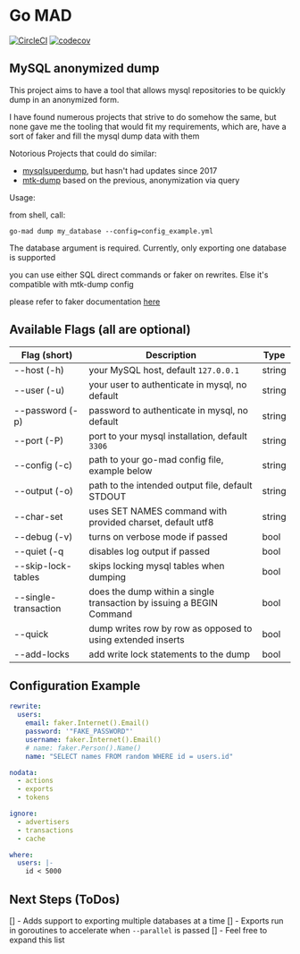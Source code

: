 # Go MAD

[![CircleCI](https://circleci.com/gh/circleci/circleci-docs.svg?style=shield)](https://circleci.com/gh/doutorfinancas/go-mad)
[![codecov](https://codecov.io/gh/doutorfinancas/go-mad/branch/master/graph/badge.svg?token=L5D1OP1229)](https://codecov.io/gh/doutorfinancas/go-mad)
## MySQL anonymized dump
This project aims to have a tool that allows mysql repositories to be quickly dump in an anonymized form.

I have found numerous projects that strive to do somehow the same, but none gave me the tooling that would fit my 
requirements, which are, have a sort of faker and fill the mysql dump data with them

Notorious Projects that could do similar:
- [mysqlsuperdump](https://github.com/hgfischer/mysqlsuperdump), but hasn't had updates since 2017
- [mtk-dump](https://github.com/skpr/mtk) based on the previous, anonymization via query

Usage:

from shell, call:
```shell
go-mad dump my_database --config=config_example.yml
```

The database argument is required. Currently, only exporting one database is supported

you can use either SQL direct commands or faker on rewrites. Else it's compatible with mtk-dump config

please refer to faker documentation [here](https://pkg.go.dev/github.com/jaswdr/faker)

## Available Flags (all are optional)

| Flag (short)         | Description                                                          | Type   |
|----------------------|----------------------------------------------------------------------|--------|
| --host (-h)          | your MySQL host, default `127.0.0.1`                                 | string |
| --user (-u)          | your user to authenticate in mysql, no default                       | string |
| --password (-p)      | password to authenticate in mysql, no default                        | string |
| --port (-P)          | port to your mysql installation, default `3306`                      | string |
| --config (-c)        | path to your go-mad config file, example below                       | string |
| --output (-o)        | path to the intended output file, default STDOUT                     | string |
| --char-set           | uses SET NAMES command with provided charset, default utf8           | string |
| --debug (-v)         | turns on verbose mode if passed                                      | bool   |
| --quiet (-q          | disables log output if passed                                        | bool   |
| --skip-lock-tables   | skips locking mysql tables when dumping                              | bool   |
| --single-transaction | does the dump within a single transaction by issuing a BEGIN Command | bool   |
| --quick              | dump writes row by row as opposed to using extended inserts          | bool   |
| --add-locks          | add write lock statements to the dump                                | bool   |

## Configuration Example
```yaml
rewrite:
  users:
    email: faker.Internet().Email()
    password: '"FAKE_PASSWORD"'
    username: faker.Internet().Email()
    # name: faker.Person().Name()
    name: "SELECT names FROM random WHERE id = users.id"

nodata:
  - actions
  - exports
  - tokens

ignore:
  - advertisers
  - transactions
  - cache

where:
  users: |-
    id < 5000
```

## Next Steps (ToDos)
[] - Adds support to exporting multiple databases at a time
[] - Exports run in goroutines to accelerate when `--parallel` is passed
[] - Feel free to expand this list
